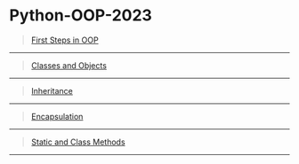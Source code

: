 # Python-OOP-2023

> [First Steps in OOP](https://forms.gle/xS5kdqp15G6QsST19)

---

> [Classes and Objects](https://forms.gle/aWYCwP3E7b1TY83h8)

---

> [Inheritance](https://forms.gle/3dyGVtQLtKxXEx4d9)

---

> [Encapsulation](https://forms.gle/hjWBEcHt2GwjbDyy7)

---

> [Static and Class Methods](https://forms.gle/JspFDQN2dd8Prq686)

---
